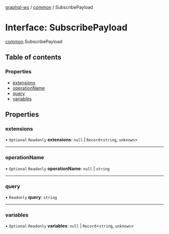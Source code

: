 [graphql-ws](../README.md) / [common](../modules/common.md) / SubscribePayload

# Interface: SubscribePayload

[common](../modules/common.md).SubscribePayload

## Table of contents

### Properties

- [extensions](common.SubscribePayload.md#extensions)
- [operationName](common.SubscribePayload.md#operationname)
- [query](common.SubscribePayload.md#query)
- [variables](common.SubscribePayload.md#variables)

## Properties

### extensions

• `Optional` `Readonly` **extensions**: ``null`` \| `Record`<`string`, `unknown`\>

___

### operationName

• `Optional` `Readonly` **operationName**: ``null`` \| `string`

___

### query

• `Readonly` **query**: `string`

___

### variables

• `Optional` `Readonly` **variables**: ``null`` \| `Record`<`string`, `unknown`\>
